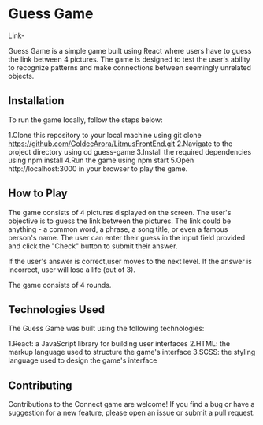 # Guess Game

Link- 

Guess Game is a simple game built using React where users have to guess the link between 4 pictures. The game is designed to test the user's ability to recognize patterns and make connections between seemingly unrelated objects.

## Installation

To run the game locally, follow the steps below:

1.Clone this repository to your local machine using git clone https://github.com/GoldeeArora/LitmusFrontEnd.git
2.Navigate to the project directory using cd guess-game
3.Install the required dependencies using npm install
4.Run the game using npm start
5.Open http://localhost:3000 in your browser to play the game.

## How to Play

The game consists of 4 pictures displayed on the screen. The user's objective is to guess the link between the pictures. The link could be anything - a common word, a phrase, a song title, or even a famous person's name. The user can enter their guess in the input field provided and click the "Check" button to submit their answer.

If the user's answer is correct,user moves to  the next level. If the answer is incorrect, user will lose a life (out of 3).

The game consists of 4 rounds.


## Technologies Used


The Guess Game was built using the following technologies:

1.React: a JavaScript library for building user interfaces
2.HTML: the markup language used to structure the game's interface
3.SCSS: the styling language used to design the game's interface

## Contributing

Contributions to the Connect game are welcome! If you find a bug or have a suggestion for a new feature, please open an issue or submit a pull request.
